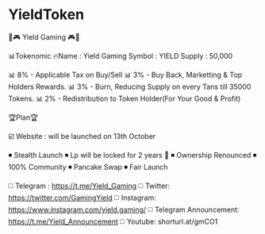 # YieldToken
🤩🎮 Yield Gaming 🎮🤩

📊Tokenomic
🔥Name : Yield Gaming
Symbol : YIELD
Supply : 50,000 

📊 8% - Applicable Tax on Buy/Sell
📊 3% - Buy Back, Marketting & Top Holders Rewards. 
📊 3% - Burn, Reducing Supply on every Tans till 35000 Tokens. 
📊 2% - Redistribution to Token Holder(For Your Good & Profit) 

🏆Plan🏆

☑️ Website : will be launched on 13th October

◾️ Stealth Launch
◾️ Lp will be locked for 2 years 🔐
◾️ Ownership Renounced
◾️ 100% Community
◾️ Pancake Swap
◾️ Fair Launch

◻️ Telegram : https://t.me/Yield_Gaming
◻️ Twitter: https://twitter.com/GamingYield
◻️ Instagram: https://www.instagram.com/yield.gaming/
◻️ Telegram Announcement: https://t.me/Yield_Announcement
◻️ Youtube: shorturl.at/gmCO1
